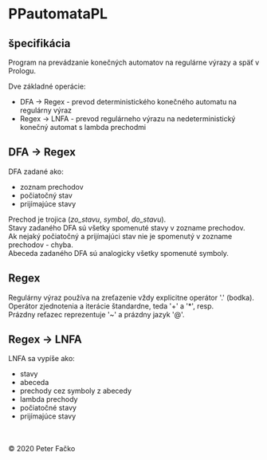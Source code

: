 # PPautomataPL

## špecifikácia

Program na prevádzanie konečných automatov na regulárne výrazy a späť v Prologu.

Dve základné operácie:
* DFA -> Regex - prevod deterministického konečného automatu na regulárny výraz
* Regex -> LNFA - prevod regulárneho výrazu na nedeterministický konečný automat s lambda prechodmi


## DFA -> Regex

DFA zadané ako:
* zoznam prechodov
* počiatočný stav
* prijímajúce stavy

Prechod je trojica (*zo_stavu*, *symbol*, *do_stavu*).\
Stavy zadaného DFA sú všetky spomenuté stavy v zozname prechodov.\
Ak nejaký počiatočný a prijímajúci stav nie je spomenutý v zozname prechodov - chyba.\
Abeceda zadaného DFA sú analogicky všetky spomenuté symboly.


## Regex

Regulárny výraz používa na zreťazenie vždy explicitne operátor '.' (bodka).\
Operátor zjednotenia a iterácie štandardne, teda '+' a '*', resp.\
Prázdny reťazec reprezentuje '~' a prázdny jazyk '@'.


## Regex -> LNFA

LNFA sa vypíše ako:
* stavy
* abeceda
* prechody cez symboly z abecedy
* lambda prechody
* počiatočné stavy
* prijímajúce stavy

\
\
© 2020 Peter Fačko